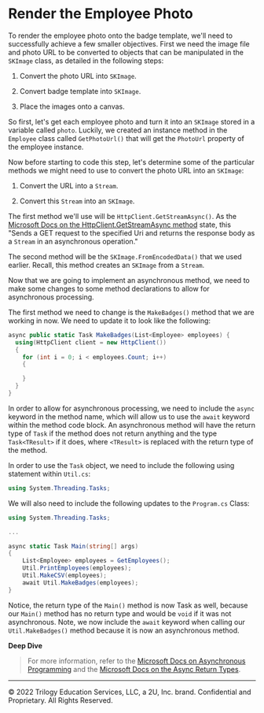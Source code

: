 # Render the Employee Photo

To render the employee photo onto the badge template, we'll need to successfully achieve a few smaller objectives. First we need the image file and photo URL to be converted to objects that can be manipulated in the `SKImage` class, as detailed in the following steps:

1. Convert the photo URL into `SKImage`.

2. Convert badge template into `SKImage`.

3. Place the images onto a canvas.

So first, let's get each employee photo and turn it into an `SKImage` stored in a variable called `photo`. Luckily, we created an instance method in the `Employee` class called `GetPhotoUrl()` that will get the `PhotoUrl` property of the employee instance.

Now before starting to code this step, let's determine some of the particular methods we might need to use to convert the photo URL into an `SKImage`:

1. Convert the URL into a `Stream`.

2. Convert this `Stream` into an `SKImage`.

The first method we'll use will be `HttpClient.GetStreamAsync()`. As the [Microsoft Docs on the HttpClient.GetStreamAsync method](https://docs.microsoft.com/en-us/dotnet/api/system.net.http.httpclient.getstreamasync?view=net-6.0) state, this "Sends a GET request to the specified Uri and returns the response body as a `Stream` in an asynchronous operation."

The second method will be the `SKImage.FromEncodedData()` that we used earlier. Recall, this method creates an `SKImage` from a `Stream`.

Now that we are going to implement an asynchronous method, we need to make some changes to some method declarations to allow for asynchronous processing.

The first method we need to change is the `MakeBadges()` method that we are working in now. We need to update it to look like the following:

```cs
async public static Task MakeBadges(List<Employee> employees) {
  using(HttpClient client = new HttpClient())
  {
    for (int i = 0; i < employees.Count; i++)
    {

    }
  }
}
```

In order to allow for asynchronous processing, we need to include the `async` keyword in the method name, which will allow us to use the `await` keyword within the method code block. An asynchronous method will have the return type of `Task` if the method does not return anything and the type `Task<TResult>` if it does, where `<TResult>` is replaced with the return type of the method.

In order to use the `Task` object, we need to include the following using statement within `Util.cs`:

```cs
using System.Threading.Tasks;
```

We will also need to include the following updates to the `Program.cs` Class:

```cs
using System.Threading.Tasks;

...

async static Task Main(string[] args)
{
    List<Employee> employees = GetEmployees();
    Util.PrintEmployees(employees);
    Util.MakeCSV(employees);
    await Util.MakeBadges(employees);
}
```

Notice, the return type of the `Main()` method is now Task as well, because our `Main()` method has no return type and would be `void` if it was not asynchronous. Note, we now include the `await` keyword when calling our `Util.MakeBadges()` method because it is now an asynchronous method.

**Deep Dive**

> For more information, refer to the [Microsoft Docs on Asynchronous Programming](https://docs.microsoft.com/en-us/dotnet/csharp/async) and the [Microsoft Docs on the Async Return Types](https://docs.microsoft.com/en-us/dotnet/csharp/programming-guide/concepts/async/async-return-types).

---
© 2022 Trilogy Education Services, LLC, a 2U, Inc. brand. Confidential and Proprietary. All Rights Reserved.